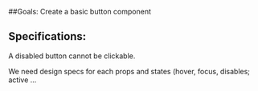 ##Goals:
Create a basic button component

## Specifications:
A disabled button cannot be clickable.

We need design specs for each props and states (hover, focus, disables; active ...
